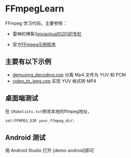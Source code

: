 # FFmpegLearn

FFmpeg 学习代码，主要参照：

- 雷神的博客[(leixiaohua1020)的专栏](https://blog.csdn.net/leixiaohua1020)

- 官方[FFmpeg示例程序](https://github.com/FFmpeg/FFmpeg/tree/master/doc/examples)

## 主要有以下示例

- [demuxing_decoding.cpp]() 分离 Mp4 文件为 YUV 和 PCM
- [video_to_jpeg.cpp]() 实现 YUV 格式转 MP4

## 桌面端测试

在 `CMakelists.txt`修改本地的ffmpeg地址，

```c
set(FFMPEG_DIR your_ffmpeg_dir)
```

## Android 测试

用 Android Studio 打开 [demo-android]即可